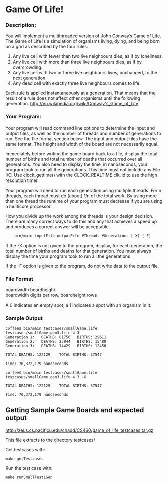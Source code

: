 # Game Of Life!

### Description:
You will implement a multithreaded version of John Conway’s Game of Life.  The Game of Life is a simulation of organisms living, dying, and being born on a grid as described by the four rules:

   1. Any live cell with fewer than two live neighbours dies, as if by loneliness.
   2. Any live cell with more than three live neighbours dies, as if by overcrowding.
   3. Any live cell with two or three live neighbours lives, unchanged, to the next generation.
   4. Any dead cell with exactly three live neighbours comes to life.

Each rule is applied instantaneously at a generation. That means that the result of a rule does not affect other organisms until the following generation. 
http://en.wikipedia.org/wiki/Conway's_Game_of_Life


### Your Program:
Your program will read command line options to determine the input and output files, as well as the number of threads and number of generations to run.  See the file format section below.   The input and output files have the same format. The height and width of the board are not necessarily equal.

Immediately before writing the game board back to a file, display the total number of births and total  number of deaths that occurred over all generations. You also need to display the time, in nanoseconds, your program took to run all the generations.  This time must not include any File I/O.  Use clock_gettime() with the CLOCK_REALTIME clk_id to use the high resolution timer.

Your program will need to run each generation using multiple threads.  For n threads, each thread must do (about) 1/n of the total work.  By using more than one thread the runtime of your program must decrease if you are using a multicore processor.

How you divide up the work among the threads is your design decision.  There are many correct ways to do this and any that achieves a speed up and produces a correct answer will be acceptable.

```
	bin/main inputFile outputFile #Threads #Generations [-X] [-F]
 ```
  
If the -X option is not given to the program, display, for each generation, the total number of births and deaths for that generation.  You must always display the time your program took to run all the generations

If the -F option is given to the program, do not write data to the output file.

### File Format

boardwidth
boardheight  
boardwidth digits per row, boardheight rows

A 0 indicates an empty spot, a 1 indicates a spot with an organism in it.


### Sample Output
```
coffee$ bin/main testcases/smallGame.life testcases/smallGame.gen3.life 4 3
Generation 1:	DEATHS: 81756	BIRTHS: 29611
Generation 2:	DEATHS: 25944	BIRTHS: 15480
Generation 3:	DEATHS: 14429	BIRTHS: 12456

TOTAL DEATHS: 122129	TOTAL BIRTHS: 57547

Time: 70,372,179 nanoseconds

coffee$ bin/main testcases/smallGame.life testcases/smallGame.gen3.life 4 3 -X

TOTAL DEATHS: 122129	TOTAL BIRTHS: 57547

Time: 70,372,179 nanoseconds 
```


## Getting Sample Game Boards and expected output

http://zeus.cs.pacificu.edu/chadd/CS460/game_of_life_testcases.tar.gz

This file extracts to the directory testcases/

Get testcases with:
```
make getTestcases
```

Run the test case with:
```
make runSmallTest1Gen
```
